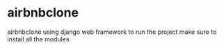 # airbnbclone
airbnbclone using django web framework
to run the project make sure to install all the modules 
